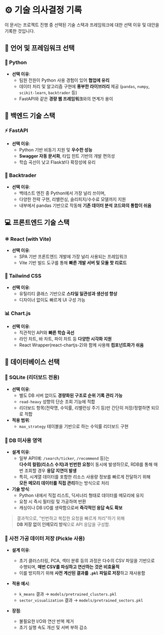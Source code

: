 # ⚙️ 기술 의사결정 기록

이 문서는 프로젝트 진행 중 선택된 기술 스택과 프레임워크에 대한 선택 이유 및 대안을 기록한 것입니다.

## 📌 언어 및 프레임워크 선택

### 🐍 Python
- **선택 이유**:
  - 팀원 전원이 Python 사용 경험이 있어 **협업에 유리**
  - 데이터 처리 및 알고리즘 구현에 **풍부한 라이브러리** 제공 (`pandas`, `numpy`, `scikit-learn`, `backtrader` 등)
  - FastAPI와 같은 **경량 웹 프레임워크**와의 연계가 용이

## 🚀 백엔드 기술 스택

### ⚡ FastAPI
- **선택 이유**:
  - Python 기반 비동기 지원 및 **우수한 성능**
  - **Swagger 자동 문서화**, 타입 힌트 기반의 개발 편의성
  - 학습 곡선이 낮고 Flask보다 확장성에 유리

### 🧠 Backtrader
- **선택 이유**:
  - 백테스트 엔진 중 Python에서 가장 널리 쓰이며,
  - 다양한 전략 구현, 리밸런싱, 슬리피지/수수료 모델까지 지원
  - 내부에서 pandas 기반으로 작동해 **기존 데이터 분석 코드와의 통합이 쉬움**

## 💻 프론트엔드 기술 스택

### ⚛️ React (with Vite)
- **선택 이유**:
  - SPA 기반 프론트엔드 개발에 가장 널리 사용되는 프레임워크
  - Vite 기반 빌드 도구를 통해 **빠른 개발 서버 및 모듈 핫 리로드**

### 🎨 Tailwind CSS
- **선택 이유**:
  - 유틸리티 클래스 기반으로 **스타일 일관성과 생산성 향상**
  - 디자이너 없이도 빠르게 UI 구성 가능

### 📊 Chart.js
- **선택 이유**:
  - 직관적인 API와 **빠른 학습 곡선**
  - 라인 차트, 바 차트, 파이 차트 등 **다양한 시각화 지원**
  - React Wrapper(react-chartjs-2)와 함께 사용해 **컴포넌트화가 쉬움**

## 🐘 데이터베이스 선택

### 🧩 SQLite (리더보드 전용)

- **선택 이유**:
  - 별도 DB 서버 없이도 **경량화된 구조로 순위 기록 관리 가능**
  - `read-heavy` 성향의 단순 조회 기능에 적합
  - 리더보드 항목(전략명, 수익률, 리밸런싱 주기 등)만 간단히 저장/정렬하면 되므로 적합
- **적용 범위**:
  - `max_strategy` 테이블을 기반으로 하는 수익률 리더보드 구현


### 🚫 DB 미사용 영역

- **설계 이유**:
  - 일부 API(예: `/search/ticker`, `/recommend` 등)는  
    **다수의 컬럼(리소스 수치)과 빈번한 요청**이 동시에 발생하므로,
    RDB를 통해 매번 조회할 경우 **응답 지연이 발생**
  - 특히, 시계열 데이터를 포함한 리소스 사용량 정보를 빠르게 전달하기 위해  
    **모든 메모리 데이터를 직접 관리**하는 방식으로 처리
- **기술 방식**:
  - Python 내에서 직접 리스트, 딕셔너리 형태로 데이터를 메모리에 유지
  - 요청 시 즉시 필터링 및 가공하여 반환
  - 캐싱이나 DB I/O를 생략함으로써 **즉각적인 응답 속도 확보**

> 결과적으로, "빈번하고 복잡한 요청을 빠르게 처리"하기 위해  
> **DB 저장 없이 인메모리 방식**으로 API 응답을 구성함.

### 🧠 사전 가공 데이터 저장 (Pickle 사용)

- **설계 이유**:
  - 초기 클러스터링, PCA, 섹터 분류 등의 과정은 다수의 CSV 파일을 기반으로 수행되며,
    **매번 CSV를 파싱하고 연산하는 것은 비효율적**
  - 이를 방지하기 위해 **사전 계산된 결과를 `.pkl` 파일로 저장**하고 재사용함

- **적용 예시**:
  - `k_means` 결과 → `models/pretrained_clusters.pkl`
  - `sector_visualization` 결과 → `models/pretrained_sectors.pkl`

- **장점**:
  - 불필요한 I/O와 연산 반복 제거
  - 초기 실행 속도 개선 및 서버 부하 감소
